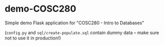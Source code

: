 # demo-COSC280

Simple demo Flask application for "COSC280 - Intro to Databases"

(`config.py` and `sql/create-populate.sql` contain dummy data –  make sure not to use it in production!) 
